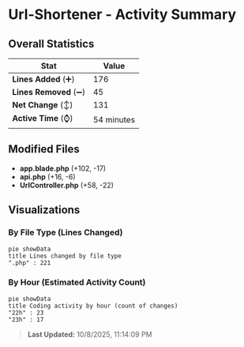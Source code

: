 # Url-Shortener - Activity Summary 

## Overall Statistics

| Stat                   | Value                                                             |
| ---------------------- | ----------------------------------------------------------------- |
| **Lines Added** (➕)   | 176                                          |
| **Lines Removed** (➖) | 45                                        |
| **Net Change** (↕)    | 131                |
| **Active Time** (⌚)   | 54 minutes |


## Modified Files
- **app.blade.php** (+102, -17)
- **api.php** (+16, -6)
- **UrlController.php** (+58, -22)

## Visualizations

### By File Type (Lines Changed)

```mermaid
pie showData
title Lines changed by file type
".php" : 221
```

### By Hour (Estimated Activity Count)

```mermaid
pie showData
title Coding activity by hour (count of changes)
"22h" : 23
"23h" : 17
```


> **Last Updated:** 10/8/2025, 11:14:09 PM